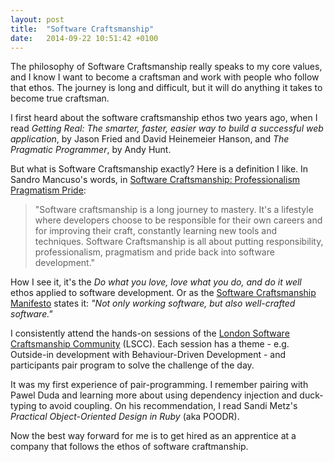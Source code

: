```yaml
---
layout: post
title:  "Software Craftsmanship"
date:   2014-09-22 10:51:42 +0100
---
```


The philosophy of Software Craftsmanship really speaks to my core values, and I know I want to become a craftsman and work with people who follow that ethos. The journey is long and difficult, but it will do anything it takes to become true craftsman.

I first heard about the software craftsmanship ethos two years ago, when I read _Getting Real: The smarter, faster, easier way to build a successful web application_, by Jason Fried and David Heinemeier Hanson, and _The Pragmatic Programmer_, by Andy Hunt.

But what is Software Craftsmanship exactly? Here is a definition I like. In Sandro Mancuso's words, in [Software Craftsmanship: Professionalism Pragmatism Pride](https://leanpub.com/socra):

> "Software craftsmanship is a long journey to mastery. It's a lifestyle where developers choose to be responsible for their own careers and for improving their craft, constantly learning new tools and techniques. Software Craftsmanship is all about putting responsibility, professionalism, pragmatism and pride back into software development."

How I see it, it's the _Do what you love, love what you do, and do it well_ ethos applied to software development. Or as the [Software Craftsmanship Manifesto](http://manifesto.softwarecraftsmanship.org/) states it: _"Not only working software, but also well-crafted software."_

I consistently attend the hands-on sessions of the [London Software Craftsmanship Community](http://www.meetup.com/london-software-craftsmanship/) (LSCC). Each session has a theme - e.g. Outside-in development with Behaviour-Driven Development - and participants pair program to solve the challenge of the day.

It was my first experience of pair-programming. I remember pairing with Pawel Duda and learning more about using dependency injection and duck-typing to avoid coupling. On his recommendation, I read Sandi Metz's _Practical Object-Oriented Design in Ruby_ (aka POODR).

Now the best way forward for me is to get hired as an apprentice at a company that follows the ethos of software craftmanship.
